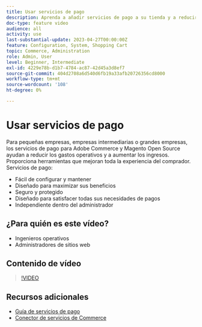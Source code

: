 ```yaml
---
title: Usar servicios de pago
description: Aprenda a añadir servicios de pago a su tienda y a reducir los gastos operativos, aumentar los ingresos y mejorar la experiencia completa del comprador.
doc-type: feature video
audience: all
activity: use
last-substantial-update: 2023-04-27T00:00:00Z
feature: Configuration, System, Shopping Cart
topic: Commerce, Administration
role: Admin, User
level: Beginner, Intermediate
exl-id: 4229e78b-d1b7-4784-ac87-42d45a3d8ef7
source-git-commit: 404d2708a6d540d6fb19a33afb20726356cd8000
workflow-type: tm+mt
source-wordcount: '108'
ht-degree: 0%

---
```


# Usar servicios de pago

Para pequeñas empresas, empresas intermediarias o grandes empresas, los servicios de pago para Adobe Commerce y Magento Open Source ayudan a reducir los gastos operativos y a aumentar los ingresos. Proporciona herramientas que mejoran toda la experiencia del comprador. Servicios de pago:

- Fácil de configurar y mantener
- Diseñado para maximizar sus beneficios
- Seguro y protegido
- Diseñado para satisfacer todas sus necesidades de pagos
- Independiente dentro del administrador

## ¿Para quién es este vídeo?

- Ingenieros operativos
- Administradores de sitios web

## Contenido de vídeo

>[!VIDEO](https://video.tv.adobe.com/v/343990?quality=12&learn=on)

## Recursos adicionales

- [Guía de servicios de pago](https://experienceleague.adobe.com/docs/commerce-merchant-services/payment-services/guide-overview.html?lang=es)
- [Conector de servicios de Commerce](https://experienceleague.adobe.com/docs/commerce-merchant-services/user-guides/integration-services/saas.html?lang=es)
